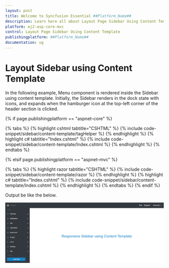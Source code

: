 ```yaml
---
layout: post
title: Welcome to Syncfusion Essential ##Platform_Name##
description: Learn here all about Layout Page Sidebar Using Content Template of Syncfusion Essential ##Platform_Name## widgets based on HTML5 and jQuery.
platform: ej2-asp-core-mvc
control: Layout Page Sidebar Using Content Template
publishingplatform: ##Platform_Name##
documentation: ug
---
```



# Layout Sidebar using Content Template

In the following example, Menu component  is rendered inside the Sidebar using content template. Initially, the Sidebar renders in the dock state with icons, and expands when the hamburger icon at the top-left corner of the header section is clicked.

{% if page.publishingplatform == "aspnet-core" %}

{% tabs %}
{% highlight cshtml tabtitle="CSHTML" %}
{% include code-snippet/sidebar/content-template/tagHelper %}
{% endhighlight %}
{% highlight c# tabtitle="Index.cshtml" %}
{% include code-snippet/sidebar/content-template/Index.cshtml %}
{% endhighlight %}
{% endtabs %}

{% elsif page.publishingplatform == "aspnet-mvc" %}

{% tabs %}
{% highlight razor tabtitle="CSHTML" %}
{% include code-snippet/sidebar/content-template/razor %}
{% endhighlight %}
{% highlight c# tabtitle="Index.cshtml" %}
{% include code-snippet/sidebar/content-template/Index.cshtml %}
{% endhighlight %}
{% endtabs %}
{% endif %}



Output be like the below.

![Sidebar Sample](../images/content_template.png)
